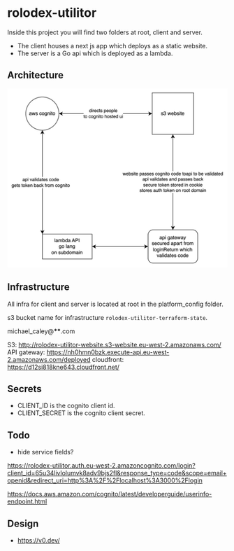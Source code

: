 # rolodex-utilitor

Inside this project you will find two folders at root, client and server.

- The client houses a next js app which deploys as a static website.
- The server is a Go api which is deployed as a lambda.

## Architecture

![architecture](./rolodex-utilitor-architecture.jpg)

## Infrastructure

All infra for client and server is located at root in the platform_config folder.

s3 bucket name for infrastructure `rolodex-utilitor-terraform-state`.

michael_caley@**\*\***.com

S3: http://rolodex-utilitor-website.s3-website.eu-west-2.amazonaws.com/
API gateway: https://nh0hmn0bzk.execute-api.eu-west-2.amazonaws.com/deployed
cloudfront: https://d12si818kne643.cloudfront.net/

## Secrets
* CLIENT_ID is the cognito client id.
* CLIENT_SECRET is the cognito client secret.

## Todo
- hide service fields?

https://rolodex-utilitor.auth.eu-west-2.amazoncognito.com/login?client_id=65u34livlolumvk8adv9bjs2fl&response_type=code&scope=email+openid&redirect_uri=http%3A%2F%2Flocalhost%3A3000%2Flogin

https://docs.aws.amazon.com/cognito/latest/developerguide/userinfo-endpoint.html

## Design

- https://v0.dev/
